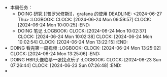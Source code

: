 - 本周任务：
	- DOING 研究 [[普罗米修斯]]，grafana 的使用
	  DEADLINE: <2024-06-27 Thu>
	  :LOGBOOK:
	  CLOCK: [2024-06-24 Mon 09:59:57]
	  CLOCK: [2024-06-24 Mon 10:00:25]
	  :END:
	- DOING 笔记
	  :LOGBOOK:
	  CLOCK: [2024-06-24 Mon 10:02:37]
	  CLOCK: [2024-06-24 Mon 10:02:38]
	  CLOCK: [2024-06-24 Mon 10:02:54]
	  CLOCK: [2024-06-24 Mon 13:22:15]
	  :END:
- DOING 看完第一周视频
  :LOGBOOK:
  CLOCK: [2024-06-24 Mon 13:25:02]
  CLOCK: [2024-06-24 Mon 13:25:06]
  :END:
- DOING HBR头像临摹一张找点乐子
  :LOGBOOK:
  CLOCK: [2024-06-23 Sun 07:26:44]
  CLOCK: [2024-06-23 Sun 07:26:48]
  :END:
-